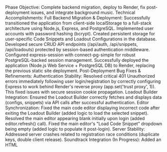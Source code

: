 Phase Objective: Complete backend migration, deploy to Render, fix post-deployment issues, and integrate background music.
Technical Accomplishments:
Full Backend Migration & Deployment:
Successfully transitioned the application from client-side localStorage to a full-stack architecture using Node.js, Express, and PostgreSQL.
Implemented user accounts with password hashing (bcrypt).
Created persistent storage for user-specific Code Snippets and Loadout Configurations in the database.
Developed secure CRUD API endpoints (/api/auth, /api/snippets, /api/loadouts) protected by session-based authentication middleware.
Configured express-session with connect-pg-simple for robust PostgreSQL-backed session management.
Successfully deployed the application (Node.js Web Service + PostgreSQL DB) to Render, replacing the previous static site deployment.
Post-Deployment Bug Fixes & Refinements:
Authentication Stability: Resolved critical 401 Unauthorized errors immediately following user login/registration by correctly configuring Express to work behind Render's reverse proxy (app.set('trust proxy', 1)). This fixed issues with secure session cookie propagation.
Loadout Builder Integration: Ensured the Loadout Builder correctly fetches and displays data (configs, snippets) via API calls after successful authentication.
Editor Synchronization:
Fixed the main code editor displaying incorrect code after exiting the Loadout Builder (added logic to load the selected snippet).
Resolved the main editor appearing blank initially upon login (added editor.refresh() call).
Fixed the main editor's "Load Code Snippet" dropdown being empty (added logic to populate it post-login).
Server Stability: Addressed server crashes related to registration race conditions (duplicate keys, double client release).
Soundtrack Integration (In Progress):
Added an HTML <audio> element for background music (soundtrack.mp3) with loop attribute.
Added a volume toggle button (🔊/🔇) to the main UI header.
Integrated basic CSS styling for the volume button, including a .muted state.
Updated AudioManager.js to:
Reference the music element and volume button.
Manage music mute state (isMusicMuted, default set to true initially).
Persist the mute preference using localStorage (robotWarsMusicMuted key).
Include a requestMusicStart() method to initiate playback.
Updated AuthHandler.js to call audioManager.requestMusicStart() upon successful login, attempting to trigger playback within a user interaction context.
Audio Troubleshooting Summary:
Initial Issue: Following integration, neither sound effects nor background music were playing. The volume button correctly reflected the default "muted" state but toggling had no audible effect.
Console Errors: The browser developer console showed consistent errors:
Error loading sound 'fire' from /assets/audio/fire.wav (and similar for hit, explosion) - Initially observed.
After correcting code to reference .mp3 files: Error loading sound 'fire' from /assets/audio/fire.mp3 (and similar) - Persists.
NotAllowedError: play() failed because the user didn't interact with the document first. - Observed for the background music attempt (requestMusicStart).
Diagnosis:
The fundamental problem is that the browser cannot load the audio files (.mp3) from the paths specified (/assets/audio/...). This prevents both sound effects and the background music from working.
The NotAllowedError for the music is now considered a symptom of the loading failure. The browser cannot play() an audio element that hasn't successfully loaded its source file, even if triggered by user interaction.
Potential causes for the loading failure:
Files are missing or misnamed in the deployed client/assets/audio/ directory.
File paths referenced in AudioManager.js (for effects) or index.html (for music) do not exactly match the actual files on the server (case-sensitivity matters).
A server configuration issue preventing static files from being served from that directory (less likely if other assets like CSS/images work).
Troubleshooting Steps Taken:
Corrected file extensions referenced in AudioManager.js from .wav to .mp3.
Fixed an unrelated LocalStorageManager not available error in editor.js.
Current Status: Audio file loading errors persist in the console. No audio is functional.
Next Troubleshooting Steps:
Verify Files: Confirm the exact existence, spelling, and case of fire.mp3, hit.mp3, explosion.mp3, and soundtrack.mp3 within the client/assets/audio directory of the deployed application on Render.
Test Direct URL Access: Attempt to access each .mp3 file directly in the browser using the full Render URL (e.g., https://robotwars-c198.onrender.com/assets/audio/fire.mp3). Note whether it results in a 404 error or successfully plays/downloads the file.
Confirm Code Paths: Double-check the file paths in AudioManager.js and index.html against the verified filenames.
Verify Static Serving: Ensure the express.static middleware in server/index.js is correctly configured to serve the client directory.